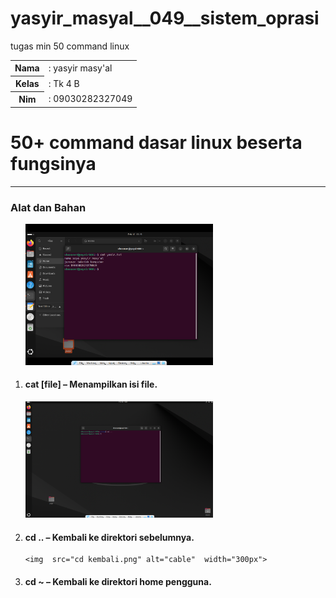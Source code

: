 # yasyir_masyal__049__sistem_oprasi
tugas min 50 command linux

  <table>
        <tr>
            <th>Nama</th>
            <td>: yasyir masy'al</td>
        </tr>
        <tr>
            <th>Kelas</th>
            <td>: Tk 4 B</td>
        </tr>
        <tr>
            <th>Nim</th>
            <td>: 09030282327049</td>
        </tr>
    </table>


<h1 style="font-weight: bold;">
  50+ command dasar linux beserta fungsinya
</h1 >
<hr>


<h3> Alat dan Bahan </h3>
<ol>
  <img  src="cat.png" alt="cable"  width="300px">
  <li>
     <h4>cat [file] – Menampilkan isi file.</h4>
  </li>


   <img  src="cd ...png" alt="cable"  width="300px">
  <li>
     <h4>cd .. – Kembali ke direktori sebelumnya.</h4>
  </li>
  
    <img  src="cd kembali.png" alt="cable"  width="300px">
  <li>
     <h4>cd ~ – Kembali ke direktori home pengguna.</h4>
  </li>
</ol>

<br>
 

 
 



